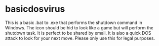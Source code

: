 # basicdosvirus
This  is a basic .bat to .exe that performs the shutdown command in Windows. The icon should be hid to look like a game but will perform the shutdown task. It is perfect to be shared by email. It is also a quick DOS attack to look for your next move. Please only use this for legal purposes.
